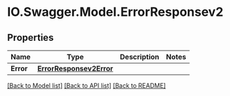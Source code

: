 # IO.Swagger.Model.ErrorResponsev2
## Properties

Name | Type | Description | Notes
------------ | ------------- | ------------- | -------------
**Error** | [**ErrorResponsev2Error**](ErrorResponsev2Error.md) |  | 

[[Back to Model list]](../README.md#documentation-for-models) [[Back to API list]](../README.md#documentation-for-api-endpoints) [[Back to README]](../README.md)

